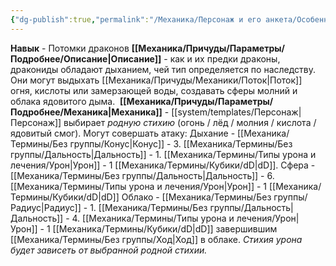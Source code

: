```yaml
---
{"dg-publish":true,"permalink":"/Механика/Персонаж и его анкета/Особенности расы/Потомки драконов/","noteIcon":"","created":"2025-07-30T10:44:51.619+03:00","updated":"2025-07-29T23:53:09.492+03:00"}
---
```


**Навык** - Потомки драконов 
**[[Механика/Причуды/Параметры/Подробнее/Описание\|Описание]]** - как и их предки драконы, дракониды обладают дыханием, чей тип определяется по наследству. Они могут выдыхать [[Механика/Причуды/Механики/Поток\|Поток]] огня, кислоты или замерзающей воды, создавать сферы молний и облака ядовитого дыма. 
**[[Механика/Причуды/Параметры/Подробнее/Механика\|Механика]]** - [[system/templates/Персонаж\|Персонаж]] выбирает *родную стихию* (огонь / лёд / молния / кислота / ядовитый смог). Могут совершать атаку: 
Дыхание - [[Механика/Термины/Без группы/Конус\|Конус]] - 3. [[Механика/Термины/Без группы/Дальность\|Дальность]] - 1. [[Механика/Термины/Типы урона и лечения/Урон\|Урон]] - 1 [[Механика/Термины/Кубики/dD\|dD]].
Сфера - [[Механика/Термины/Без группы/Дальность\|Дальность]] - 6. [[Механика/Термины/Типы урона и лечения/Урон\|Урон]] - 1 [[Механика/Термины/Кубики/dD\|dD]]
Облако - [[Механика/Термины/Без группы/Радиус\|Радиус]] - 1. [[Механика/Термины/Без группы/Дальность\|Дальность]] - 4. [[Механика/Термины/Типы урона и лечения/Урон\|Урон]] - 1 [[Механика/Термины/Кубики/dD\|dD]] завершившим [[Механика/Термины/Без группы/Ход\|Ход]] в облаке. 
*Стихия урона будет зависеть от выбранной родной стихии.* 